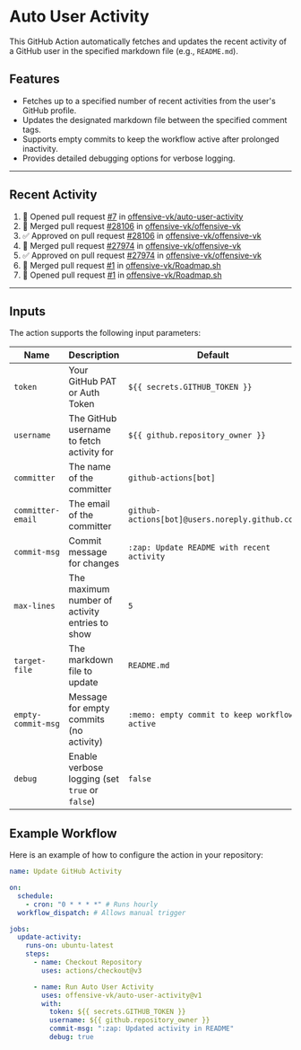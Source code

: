 # Auto User Activity

This GitHub Action automatically fetches and updates the recent activity of a GitHub user in the specified markdown file (e.g., `README.md`).

## Features

- Fetches up to a specified number of recent activities from the user's GitHub profile.
- Updates the designated markdown file between the specified comment tags.
- Supports empty commits to keep the workflow active after prolonged inactivity.
- Provides detailed debugging options for verbose logging.

---

## Recent Activity

<!--START_SECTION:activity-->
1. 💪 Opened pull request [#7](https://github.com/offensive-vk/auto-user-activity/pull/7) in [offensive-vk/auto-user-activity](https://github.com/offensive-vk/auto-user-activity)
2. 🎉  Merged pull request [#28106](https://github.com/offensive-vk/offensive-vk/pull/28106) in [offensive-vk/offensive-vk](https://github.com/offensive-vk/offensive-vk)
3. ✅ Approved on pull request [#28106](https://github.com/offensive-vk/offensive-vk/pull/28106) in [offensive-vk/offensive-vk](https://github.com/offensive-vk/offensive-vk)
4. 🎉  Merged pull request [#27974](https://github.com/offensive-vk/offensive-vk/pull/27974) in [offensive-vk/offensive-vk](https://github.com/offensive-vk/offensive-vk)
5. ✅ Approved on pull request [#27974](https://github.com/offensive-vk/offensive-vk/pull/27974) in [offensive-vk/offensive-vk](https://github.com/offensive-vk/offensive-vk)
6. 🎉  Merged pull request [#1](https://github.com/offensive-vk/Roadmap.sh/pull/1) in [offensive-vk/Roadmap.sh](https://github.com/offensive-vk/Roadmap.sh)
7. 💪 Opened pull request [#1](https://github.com/offensive-vk/Roadmap.sh/pull/1) in [offensive-vk/Roadmap.sh](https://github.com/offensive-vk/Roadmap.sh)
<!--END_SECTION:activity-->

---

## Inputs

The action supports the following input parameters:

| Name            | Description                                            | Default                           |
|-----------------|-------------------------------------------------------|-----------------------------------|
| `token`         | Your GitHub PAT or Auth Token                         | `${{ secrets.GITHUB_TOKEN }}`    |
| `username`      | The GitHub username to fetch activity for             | `${{ github.repository_owner }}` |
| `committer`     | The name of the committer                             | `github-actions[bot]`            |
| `committer-email` | The email of the committer                          | `github-actions[bot]@users.noreply.github.com` |
| `commit-msg`    | Commit message for changes                           | `:zap: Update README with recent activity` |
| `max-lines`     | The maximum number of activity entries to show       | `5`                               |
| `target-file`   | The markdown file to update                          | `README.md`                       |
| `empty-commit-msg` | Message for empty commits (no activity)            | `:memo: empty commit to keep workflow active` |
| `debug`         | Enable verbose logging (set `true` or `false`)        | `false`                           |

## Example Workflow

Here is an example of how to configure the action in your repository:

```yaml
name: Update GitHub Activity

on:
  schedule:
    - cron: "0 * * * *" # Runs hourly
  workflow_dispatch: # Allows manual trigger

jobs:
  update-activity:
    runs-on: ubuntu-latest
    steps:
      - name: Checkout Repository
        uses: actions/checkout@v3

      - name: Run Auto User Activity
        uses: offensive-vk/auto-user-activity@v1
        with:
          token: ${{ secrets.GITHUB_TOKEN }}
          username: ${{ github.repository_owner }}
          commit-msg: ":zap: Updated activity in README"
          debug: true
```
